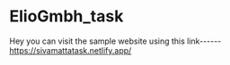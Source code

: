 # ElioGmbh_task
Hey you can visit the sample website using this link------https://sivamattatask.netlify.app/
